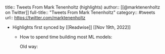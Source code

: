 title:: Tweets From Mark Tenenholtz (highlights)
author:: [[@marktenenholtz on Twitter]]
full-title:: "Tweets From Mark Tenenholtz"
category:: #tweets
url:: https://twitter.com/marktenenholtz

- Highlights first synced by [[Readwise]] [[Nov 19th, 2022]]
	- How to spend time building most ML models:
	  
	  Old way: